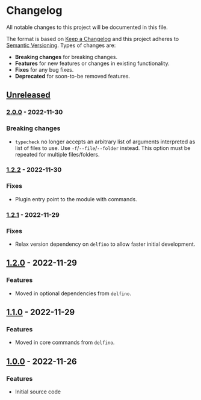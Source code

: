 # Changelog
All notable changes to this project will be documented in this file.

The format is based on [Keep a Changelog](http://keepachangelog.com/en/1.0.0/)
and this project adheres to [Semantic Versioning](http://semver.org/spec/v2.0.0.html).
Types of changes are:

- **Breaking changes** for breaking changes.
- **Features** for new features or changes in existing functionality.
- **Fixes** for any bug fixes.
- **Deprecated** for soon-to-be removed features.

## [Unreleased]

### [2.0.0] - 2022-11-30

### Breaking changes

- `typecheck` no longer accepts an arbitrary list of arguments interpreted as list of files to use. Use `-f`/`--file`/`--folder` instead. This option must be repeated for multiple files/folders.

### [1.2.2] - 2022-11-30

### Fixes

- Plugin entry point to the module with commands.

### [1.2.1] - 2022-11-29

### Fixes

- Relax version dependency on `delfino` to allow faster initial development.

## [1.2.0] - 2022-11-29

### Features

- Moved in optional dependencies from `delfino`.

## [1.1.0] - 2022-11-29

### Features

- Moved in core commands from `delfino`.

## [1.0.0] - 2022-11-26

### Features

- Initial source code

[Unreleased]: https://github.com/radeklat/settings-doc/compare/2.0.0...HEAD
[2.0.0]: https://github.com/radeklat/settings-doc/compare/1.2.2...2.0.0
[1.2.2]: https://github.com/radeklat/settings-doc/compare/1.2.1...1.2.2
[1.2.1]: https://github.com/radeklat/settings-doc/compare/1.2.0...1.2.1
[1.2.0]: https://github.com/radeklat/settings-doc/compare/1.1.0...1.2.0
[1.1.0]: https://github.com/radeklat/settings-doc/compare/1.0.0...1.1.0
[1.0.0]: https://github.com/radeklat/settings-doc/compare/initial...1.0.0
